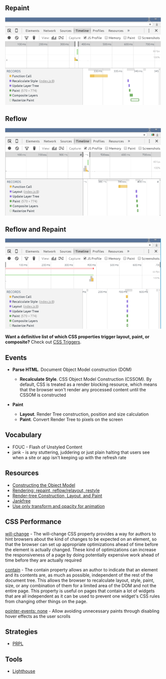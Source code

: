 ## Repaint

![Repaint Timeline Example](javascript/repaint/repaint.png)


## Reflow
![Repaint Timeline Example](javascript/reflow/reflow.png)


## Reflow and Repaint
![Repaint Timeline Example](javascript/reflow-repaint/reflow-repaint.png)



**Want a definitive list of which CSS properties trigger layout, paint, or composite?** Check out [CSS Triggers](https://csstriggers.com/).


## Events

- **Parse HTML**. Document Object Model construction (DOM)
   - **Recalculate Style**. CSS Object Model Construction (CSSOM). By default, CSS is treated as
    a render blocking resource, which means that the browser won't render any processed content until the 
    CSSOM is constructed

- **Paint**
   - **Layout**. Render Tree construction, position and size calculation
   - **Paint**. Convert Render Tree to pixels on the screen


## Vocabulary

- FOUC - Flash of Unstyled Content
- jank - is any stuttering, juddering or just plain halting that users see when a site or app isn't keeping up with the refresh rate


## Resources
- [Constructing the Object Model](https://developers.google.com/web/fundamentals/performance/critical-rendering-path/constructing-the-object-model)
- [Rendering: repaint, reflow/relayout, restyle](http://www.phpied.com/rendering-repaint-reflowrelayout-restyle/)
- [Render-tree Construction, Layout, and Paint](https://developers.google.com/web/fundamentals/performance/critical-rendering-path/render-tree-construction)
- [Jankfree](http://jankfree.org/)
- [Use only transform and opacity for animation](https://aerotwist.com/blog/flip-your-animations/)



## CSS Performance

[will-change](https://developer.mozilla.org/en/docs/Web/CSS/will-change) - The will-change CSS property provides a way for authors to hint browsers about the kind of changes to be expected on an element, so that the browser can set up appropriate optimizations ahead of time before the element is actually changed. These kind of optimizations can increase the responsiveness of a page by doing potentially expensive work ahead of time before they are actually required

[contain](https://developer.mozilla.org/en-US/docs/Web/CSS/contain) - The contain property allows an author to indicate that an element and its contents are, as much as possible, independent of the rest of the document tree. This allows the browser to recalculate layout, style, paint, size, or any combination of them for a limited area of the DOM and not the entire page. This property is useful on pages that contain a lot of widgets that are all independent as it can be used to prevent one widget's CSS rules from changing other things on the page.

[pointer-events: none](https://www.thecssninja.com/css/pointer-events-60fps) -  Allow avoiding unnecessary paints through disabling hover effects as the user scrolls


## Strategies

- [PRPL](https://developers.google.com/web/fundamentals/performance/prpl-pattern/)


## Tools

- [Lighthouse](https://developers.google.com/web/tools/lighthouse/)
